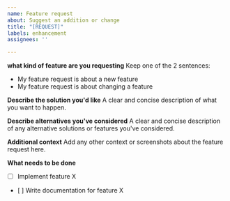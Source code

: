 ```yaml
---
name: Feature request
about: Suggest an addition or change
title: "[REQUEST]"
labels: enhancement
assignees: ''

---
```


**what kind of feature are you requesting**
Keep one of the 2 sentences:
- My feature request is about a new feature
- My feature request is about changing a feature

**Describe the solution you'd like**
A clear and concise description of what you want to happen.

**Describe alternatives you've considered**
A clear and concise description of any alternative solutions or features you've considered.

**Additional context**
Add any other context or screenshots about the feature request here.

**What needs to be done**
- [ ] Implement feature X
- [ ] Write documentation for feature X
